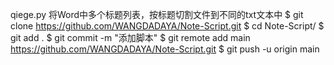 qiege.py 将Word中多个标题列表，按标题切割文件到不同的txt文本中
$ git clone https://github.com/WANGDADAYA/Note-Script.git
$ cd Note-Script/
$ git add .
$ git commit -m "添加脚本"
$ git remote add main https://github.com/WANGDADAYA/Note-Script.git
$ git push -u origin main
